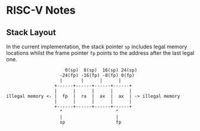 # RISC-V Notes

## Stack Layout

In the current implementation, the stack pointer `sp` includes legal memory
locations whilst the frame pointer `fp` points to the address after the last
legal one.

```
                      0(sp)  8(sp)  16(sp) 24(sp)
                    -24(fp) -16(fp) -8(fp) 0(fp)
                    |       |      |      |
                  +------+------+------+------+
                  |      |      |      |      |
illegal memory <- |  fp  |  ra  |  ax  |  ax  | -> illegal memory
                  |      |      |      |      |
                  +------+------+------+------+
                    ^                    ^
                    |                    |
                    sp                   fp
```
